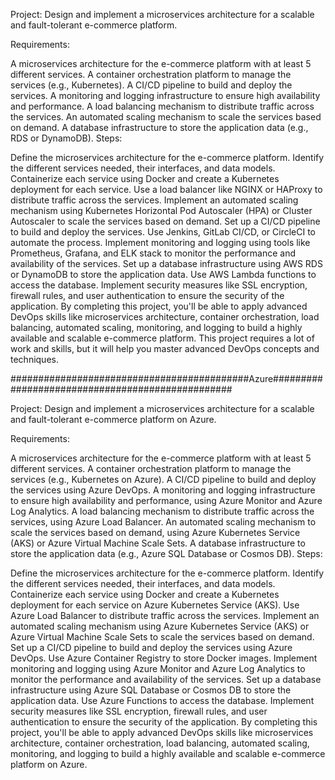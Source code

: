 Project: Design and implement a microservices architecture for a scalable and fault-tolerant e-commerce platform.

Requirements:

A microservices architecture for the e-commerce platform with at least 5 different services.
A container orchestration platform to manage the services (e.g., Kubernetes).
A CI/CD pipeline to build and deploy the services.
A monitoring and logging infrastructure to ensure high availability and performance.
A load balancing mechanism to distribute traffic across the services.
An automated scaling mechanism to scale the services based on demand.
A database infrastructure to store the application data (e.g., RDS or DynamoDB).
Steps:

Define the microservices architecture for the e-commerce platform. Identify the different services needed, their interfaces, and data models.
Containerize each service using Docker and create a Kubernetes deployment for each service.
Use a load balancer like NGINX or HAProxy to distribute traffic across the services.
Implement an automated scaling mechanism using Kubernetes Horizontal Pod Autoscaler (HPA) or Cluster Autoscaler to scale the services based on demand.
Set up a CI/CD pipeline to build and deploy the services. Use Jenkins, GitLab CI/CD, or CircleCI to automate the process.
Implement monitoring and logging using tools like Prometheus, Grafana, and ELK stack to monitor the performance and availability of the services.
Set up a database infrastructure using AWS RDS or DynamoDB to store the application data. Use AWS Lambda functions to access the database.
Implement security measures like SSL encryption, firewall rules, and user authentication to ensure the security of the application.
By completing this project, you'll be able to apply advanced DevOps skills like microservices architecture, container orchestration, load balancing, automated scaling, monitoring, and logging to build a highly available and scalable e-commerce platform. This project requires a lot of work and skills, but it will help you master advanced DevOps concepts and techniques.

###########################################Azure#################################################

Project: Design and implement a microservices architecture for a scalable and fault-tolerant e-commerce platform on Azure.

Requirements:

A microservices architecture for the e-commerce platform with at least 5 different services.
A container orchestration platform to manage the services (e.g., Kubernetes on Azure).
A CI/CD pipeline to build and deploy the services using Azure DevOps.
A monitoring and logging infrastructure to ensure high availability and performance, using Azure Monitor and Azure Log Analytics.
A load balancing mechanism to distribute traffic across the services, using Azure Load Balancer.
An automated scaling mechanism to scale the services based on demand, using Azure Kubernetes Service (AKS) or Azure Virtual Machine Scale Sets.
A database infrastructure to store the application data (e.g., Azure SQL Database or Cosmos DB).
Steps:

Define the microservices architecture for the e-commerce platform. Identify the different services needed, their interfaces, and data models.
Containerize each service using Docker and create a Kubernetes deployment for each service on Azure Kubernetes Service (AKS).
Use Azure Load Balancer to distribute traffic across the services.
Implement an automated scaling mechanism using Azure Kubernetes Service (AKS) or Azure Virtual Machine Scale Sets to scale the services based on demand.
Set up a CI/CD pipeline to build and deploy the services using Azure DevOps. Use Azure Container Registry to store Docker images.
Implement monitoring and logging using Azure Monitor and Azure Log Analytics to monitor the performance and availability of the services.
Set up a database infrastructure using Azure SQL Database or Cosmos DB to store the application data. Use Azure Functions to access the database.
Implement security measures like SSL encryption, firewall rules, and user authentication to ensure the security of the application.
By completing this project, you'll be able to apply advanced DevOps skills like microservices architecture, container orchestration, load balancing, automated scaling, monitoring, and logging to build a highly available and scalable e-commerce platform on Azure.